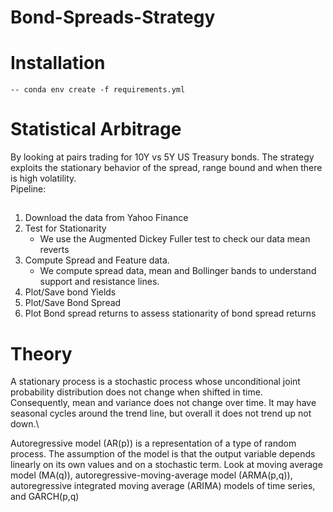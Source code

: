 # Bond-Spreads-Strategy

# Installation 
	-- conda env create -f requirements.yml
# Statistical Arbitrage 

By looking at pairs trading for 10Y vs 5Y US Treasury bonds. The strategy exploits the stationary behavior of the spread, range bound and when there is high volatility.\
Pipeline:
##
<ol>
	<li>Download the data from Yahoo Finance</li>
	<li>Test for Stationarity
		<ul>
			<li>We use the Augmented Dickey Fuller test to check our data mean reverts</li>
		</ul>
	</li>
	<li>Compute Spread and Feature data.
		<ul>
			<li>We compute spread data, mean and Bollinger bands to understand support and resistance lines.</li>
		</ul>
	</li>
	<li>Plot/Save bond Yields</li>
	<li>Plot/Save Bond Spread </li>
	<li>Plot Bond spread returns to assess stationarity of bond spread returns</li>
</ol>

# Theory
	
A stationary process is a stochastic process whose unconditional joint probability distribution does not change when shifted in time.\
Consequently, mean and variance does not change over time. It may have seasonal cycles around the trend line, but overall it does not trend up not down.\

Autoregressive model (AR(p)) is a representation of a type of random process. The assumption of the model is that the output variable depends linearly on its own values and on a stochastic term. Look at moving average model (MA(q)), autoregressive-moving-average model (ARMA(p,q)), autoregressive integrated moving average (ARIMA) models of time series, and GARCH(p,q)
